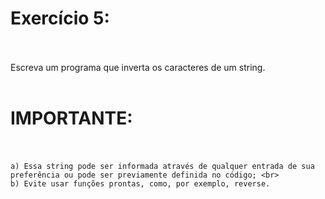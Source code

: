 # Exercício 5: <br><br>

Escreva um programa que inverta os caracteres de um string. <br><br>

# **IMPORTANTE**: <br><br>

	a) Essa string pode ser informada através de qualquer entrada de sua preferência ou pode ser previamente definida no código; <br>
	b) Evite usar funções prontas, como, por exemplo, reverse.